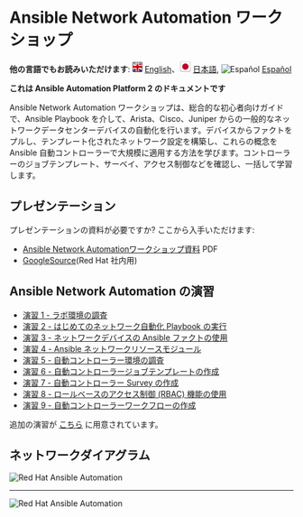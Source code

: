 # Ansible Network Automation ワークショップ

**他の言語でもお読みいただけます**: ![uk](https://github.com/ansible/workshops/raw/devel/images/uk.png) [English](README.md)、![japan](https://github.com/ansible/workshops/raw/devel/images/japan.png) [日本語](README.ja.md), ![Español](../../images/es.png) [Español](README.es.md)

**これは Ansible Automation Platform 2 のドキュメントです**

Ansible Network Automation ワークショップは、総合的な初心者向けガイドで、Ansible Playbook
を介して、Arista、Cisco、Juniper
からの一般的なネットワークデータセンターデバイスの自動化を行います。デバイスからファクトをプルし、テンプレート化されたネットワーク設定を構築し、これらの概念を
Ansible
自動コントローラーで大規模に適用する方法を学びます。コントローラーのジョブテンプレート、サーベイ、アクセス制御などを確認し、一括して学習します。

## プレゼンテーション

プレゼンテーションの資料が必要ですか? ここから入手いただけます:
- [Ansible Network Automationワークショップ資料](https://ansible.github.io/workshops/decks/ansible_network.pdf) PDF
- [GoogleSource](https://docs.google.com/presentation/d/1PIT-kGAGMVEEK8PsuZCoyzFC5CIzLBwdnftnUsdUNWQ/edit?usp=sharing)(Red Hat 社内用)

## Ansible Network Automation の演習

* [演習 1 - ラボ環境の調査](./1-explore/README.ja.md)
* [演習 2 - はじめてのネットワーク自動化 Playbook の実行](./2-first-playbook/README.ja.md)
* [演習 3 - ネットワークデバイスの Ansible ファクトの使用](./3-facts/README.ja.md)
* [演習 4 - Ansible ネットワークリソースモジュール](./4-resource-module/README.ja.md)
* [演習 5 - 自動コントローラー環境の調査](./5-explore-controller/README.ja.md)
* [演習 6 - 自動コントローラージョブテンプレートの作成](./6-controller-job-template/README.ja.md)
* [演習 7 - 自動コントローラー Survey の作成](./7-controller-survey/README.ja.md)
* [演習 8 - ロールベースのアクセス制御 (RBAC) 機能の使用](./8-controller-rbac/README.ja.md)
* [演習 9 - 自動コントローラーワークフローの作成](./9-controller-workflow/README.ja.md)

追加の演習が [こちら](supplemental/README.ja.md) に用意されています。

## ネットワークダイアグラム

![Red Hat Ansible
Automation](https://github.com/ansible/workshops/blob/devel/images/ansible_network_diagram.png?raw=true)

---
![Red Hat Ansible
Automation](https://github.com/ansible/workshops/blob/devel/images/rh-ansible-automation-platform.png?raw=true)
